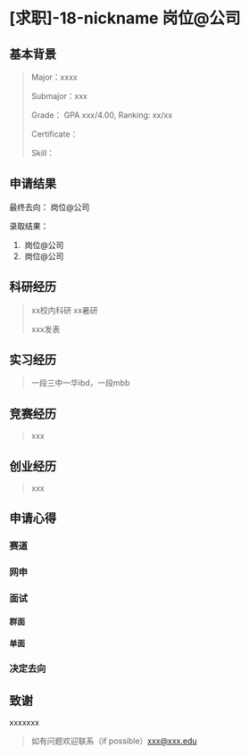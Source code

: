 # [求职]-18-nickname 岗位@公司

## 基本背景

> Major：xxxx
>
> Submajor：xxx
>
> Grade： GPA xxx/4.00, Ranking: xx/xx
>
> Certificate：
>
> Skill：

## 申请结果

最终去向： 岗位@公司

录取结果：

1. ​	岗位@公司
2. ​    岗位@公司

## 科研经历

> xx校内科研 xx暑研
>
> xxx发表

## 实习经历

> 一段三中一华ibd，一段mbb

## 竞赛经历

> xxx

## 创业经历

> xxx

## 申请心得

### 赛道



### 网申



### 面试

#### 群面



#### 单面



### 决定去向



## 致谢

xxxxxxx

> 如有问题欢迎联系（if possible）xxx@xxx.edu